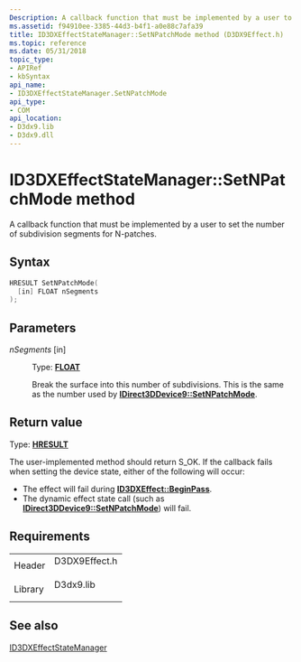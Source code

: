 ```yaml
---
Description: A callback function that must be implemented by a user to set the number of subdivision segments for N-patches.
ms.assetid: f94910ee-3385-44d3-b4f1-a0e88c7afa39
title: ID3DXEffectStateManager::SetNPatchMode method (D3DX9Effect.h)
ms.topic: reference
ms.date: 05/31/2018
topic_type:
- APIRef
- kbSyntax
api_name:
- ID3DXEffectStateManager.SetNPatchMode
api_type:
- COM
api_location:
- D3dx9.lib
- D3dx9.dll
---
```


# ID3DXEffectStateManager::SetNPatchMode method

A callback function that must be implemented by a user to set the number of subdivision segments for N-patches.

## Syntax


```C++
HRESULT SetNPatchMode(
  [in] FLOAT nSegments
);
```



## Parameters

<dl> <dt>

*nSegments* \[in\]
</dt> <dd>

Type: **[**FLOAT**](../winprog/windows-data-types.md)**

Break the surface into this number of subdivisions. This is the same as the number used by [**IDirect3DDevice9::SetNPatchMode**](/windows/win32/api/d3d9helper/nf-d3d9helper-idirect3ddevice9-setnpatchmode).

</dd> </dl>

## Return value

Type: **[**HRESULT**](https://msdn.microsoft.com/library/Bb401631(v=MSDN.10).aspx)**

The user-implemented method should return S\_OK. If the callback fails when setting the device state, either of the following will occur:

-   The effect will fail during [**ID3DXEffect::BeginPass**](id3dxeffect--beginpass.md).
-   The dynamic effect state call (such as [**IDirect3DDevice9::SetNPatchMode**](/windows/win32/api/d3d9helper/nf-d3d9helper-idirect3ddevice9-setnpatchmode)) will fail.

## Requirements



|                    |                                                                                          |
|--------------------|------------------------------------------------------------------------------------------|
| Header<br/>  | <dl> <dt>D3DX9Effect.h</dt> </dl> |
| Library<br/> | <dl> <dt>D3dx9.lib</dt> </dl>     |



## See also

<dl> <dt>

[ID3DXEffectStateManager](id3dxeffectstatemanager.md)
</dt> </dl>

 

 